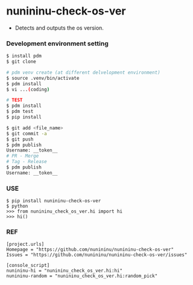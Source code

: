 # nunininu-check-os-ver
 - Detects and outputs the os version. 
 
### Development environment setting
```bash
$ install pdm
$ git clone

# pdm venv create (at different delvelopment environment)
$ source .venv/bin/activate
$ pdm install
$ vi ...(coding)

# TEST
$ pdm install
$ pdm test
$ pip install

$ git add <file_name>
$ git commit -a
$ git push
$ pdm publish
Username: __token__
# PR - Merge
# Tag - Release
$ pdm publish 
Username: __token__
```

### USE
``` 
$ pip install nunininu-check-os-ver
$ python
>>> from nunininu_check_os_ver.hi import hi
>>> hi()
```

### REF
```
[project.urls]
Homepage = "https://github.com/nunininu/nunininu-check-os-ver"
Issues = "https://github.com/nunininu/nunininu-check-os-ver/issues"

[console_script]
nunininu-hi = "nunininu_check_os_ver.hi:hi"
nunininu-random = "nunininu_check_os_ver.hi:random_pick"
```
